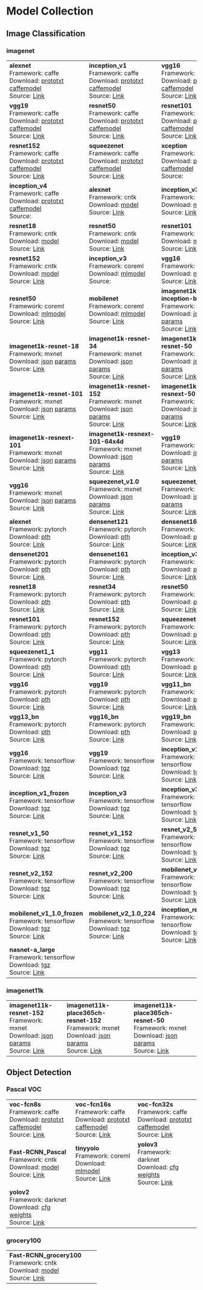 
# Model Collection

## Image Classification

### imagenet

| | | |
|-|-|-|
|<b>alexnet</b><br />Framework: caffe<br />Download: [prototxt](https://raw.githubusercontent.com/BVLC/caffe/master/models/bvlc_alexnet/deploy.prototxt) [caffemodel](http://dl.caffe.berkeleyvision.org/bvlc_alexnet.caffemodel) <br />Source: [Link](https://github.com/BVLC/caffe/tree/master/models/bvlc_alexnet)<br />|<b>inception_v1</b><br />Framework: caffe<br />Download: [prototxt](https://raw.githubusercontent.com/BVLC/caffe/master/models/bvlc_googlenet/deploy.prototxt) [caffemodel](http://dl.caffe.berkeleyvision.org/bvlc_googlenet.caffemodel) <br />Source: [Link](https://github.com/BVLC/caffe/tree/master/models/bvlc_googlenet)<br />|<b>vgg16</b><br />Framework: caffe<br />Download: [prototxt](https://gist.githubusercontent.com/ksimonyan/211839e770f7b538e2d8/raw/c3ba00e272d9f48594acef1f67e5fd12aff7a806/VGG_ILSVRC_16_layers_deploy.prototxt) [caffemodel](http://data.mxnet.io/models/imagenet/test/caffe/VGG_ILSVRC_16_layers.caffemodel) <br />Source: [Link](https://gist.github.com/ksimonyan/211839e770f7b538e2d8/)<br />
|<b>vgg19</b><br />Framework: caffe<br />Download: [prototxt](https://gist.githubusercontent.com/ksimonyan/3785162f95cd2d5fee77/raw/bb2b4fe0a9bb0669211cf3d0bc949dfdda173e9e/VGG_ILSVRC_19_layers_deploy.prototxt) [caffemodel](http://data.mxnet.io/models/imagenet/test/caffe/VGG_ILSVRC_19_layers.caffemodel) <br />Source: [Link](https://gist.github.com/ksimonyan/3785162f95cd2d5fee77)<br />|<b>resnet50</b><br />Framework: caffe<br />Download: [prototxt](http://data.mxnet.io/models/imagenet/test/caffe/ResNet-50-deploy.prototxt) [caffemodel](http://data.mxnet.io/models/imagenet/test/caffe/ResNet-50-model.caffemodel) <br />Source: [Link](http://data.mxnet.io/models/imagenet/test/caffe/)<br />|<b>resnet101</b><br />Framework: caffe<br />Download: [prototxt](http://data.mxnet.io/models/imagenet/test/caffe/ResNet-101-deploy.prototxt) [caffemodel](http://data.mxnet.io/models/imagenet/test/caffe/ResNet-101-model.caffemodel) <br />Source: [Link](http://data.mxnet.io/models/imagenet/test/caffe/)<br />
|<b>resnet152</b><br />Framework: caffe<br />Download: [prototxt](http://data.mxnet.io/models/imagenet/test/caffe/ResNet-152-deploy.prototxt) [caffemodel](http://data.mxnet.io/models/imagenet/test/caffe/ResNet-152-model.caffemodel) <br />Source: [Link](http://data.mxnet.io/models/imagenet/test/caffe/)<br />|<b>squeezenet</b><br />Framework: caffe<br />Download: [prototxt](https://raw.githubusercontent.com/DeepScale/SqueezeNet/master/SqueezeNet_v1.1/deploy.prototxt) [caffemodel](https://github.com/DeepScale/SqueezeNet/raw/master/SqueezeNet_v1.1/squeezenet_v1.1.caffemodel) <br />Source: [Link](https://github.com/DeepScale/SqueezeNet/tree/master/SqueezeNet_v1.1)<br />|<b>xception</b><br />Framework: caffe<br />Download: [prototxt](http://mmdnn.eastasia.cloudapp.azure.com:89/models/caffe/xception_deploy.prototxt) [caffemodel](http://mmdnn.eastasia.cloudapp.azure.com:89/models/caffe/xception.caffemodel) <br />Source: <br />
|<b>inception_v4</b><br />Framework: caffe<br />Download: [prototxt](http://mmdnn.eastasia.cloudapp.azure.com:89/models/caffe/inception-v4_deploy.prototxt) [caffemodel](http://mmdnn.eastasia.cloudapp.azure.com:89/models/caffe/inception-v4.caffemodel) <br />Source: <br />|<b>alexnet</b><br />Framework: cntk<br />Download: [model](https://www.cntk.ai/Models/CNTK_Pretrained/AlexNet_ImageNet_CNTK.model) <br />Source: [Link](https://github.com/Microsoft/CNTK/blob/master/PretrainedModels/Image.md#alexnet)<br />|<b>inception_v3</b><br />Framework: cntk<br />Download: [model](https://www.cntk.ai/Models/CNTK_Pretrained/InceptionV3_ImageNet_CNTK.model) <br />Source: [Link](https://github.com/Microsoft/CNTK/blob/master/PretrainedModels/Image.md#alexnet)<br />
|<b>resnet18</b><br />Framework: cntk<br />Download: [model](https://www.cntk.ai/Models/CNTK_Pretrained/ResNet18_ImageNet_CNTK.model) <br />Source: [Link](https://github.com/Microsoft/CNTK/blob/master/PretrainedModels/Image.md#alexnet)<br />|<b>resnet50</b><br />Framework: cntk<br />Download: [model](https://www.cntk.ai/Models/CNTK_Pretrained/ResNet50_ImageNet_CNTK.model) <br />Source: [Link](https://github.com/Microsoft/CNTK/blob/master/PretrainedModels/Image.md#alexnet)<br />|<b>resnet101</b><br />Framework: cntk<br />Download: [model](https://www.cntk.ai/Models/CNTK_Pretrained/ResNet101_ImageNet_CNTK.model) <br />Source: [Link](https://github.com/Microsoft/CNTK/blob/master/PretrainedModels/Image.md#alexnet)<br />
|<b>resnet152</b><br />Framework: cntk<br />Download: [model](https://www.cntk.ai/Models/CNTK_Pretrained/ResNet152_ImageNet_CNTK.model) <br />Source: [Link](https://github.com/Microsoft/CNTK/blob/master/PretrainedModels/Image.md#alexnet)<br />|<b>inception_v3</b><br />Framework: coreml<br />Download: [mlmodel](https://docs-assets.developer.apple.com/coreml/models/Inceptionv3.mlmodel) <br />Source: <br />|<b>vgg16</b><br />Framework: coreml<br />Download: [mlmodel](https://docs-assets.developer.apple.com/coreml/models/VGG16.mlmodel) <br />Source: [Link](https://developer.apple.com/machine-learning/build-run-models/)<br />
|<b>resnet50</b><br />Framework: coreml<br />Download: [mlmodel](https://docs-assets.developer.apple.com/coreml/models/Resnet50.mlmodel) <br />Source: [Link](https://developer.apple.com/machine-learning/build-run-models/)<br />|<b>mobilenet</b><br />Framework: coreml<br />Download: [mlmodel](https://docs-assets.developer.apple.com/coreml/models/MobileNet.mlmodel) <br />Source: [Link](https://developer.apple.com/machine-learning/build-run-models/)<br />|<b>imagenet1k-inception-bn</b><br />Framework: mxnet<br />Download: [json](http://data.mxnet.io/models/imagenet/inception-bn/Inception-BN-symbol.json) [params](http://data.mxnet.io/models/imagenet/inception-bn/Inception-BN-0126.params) <br />Source: [Link](http://data.mxnet.io/models/imagenet/)<br />
|<b>imagenet1k-resnet-18</b><br />Framework: mxnet<br />Download: [json](http://data.mxnet.io/models/imagenet/resnet/18-layers/resnet-18-symbol.json) [params](http://data.mxnet.io/models/imagenet/resnet/18-layers/resnet-18-0000.params) <br />Source: [Link](http://data.mxnet.io/models/imagenet/)<br />|<b>imagenet1k-resnet-34</b><br />Framework: mxnet<br />Download: [json](http://data.mxnet.io/models/imagenet/resnet/34-layers/resnet-34-symbol.json) [params](http://data.mxnet.io/models/imagenet/resnet/34-layers/resnet-34-0000.params) <br />Source: [Link](http://data.mxnet.io/models/imagenet/)<br />|<b>imagenet1k-resnet-50</b><br />Framework: mxnet<br />Download: [json](http://data.mxnet.io/models/imagenet/resnet/50-layers/resnet-50-symbol.json) [params](http://data.mxnet.io/models/imagenet/resnet/50-layers/resnet-50-0000.params) <br />Source: [Link](http://data.mxnet.io/models/imagenet/)<br />
|<b>imagenet1k-resnet-101</b><br />Framework: mxnet<br />Download: [json](http://data.mxnet.io/models/imagenet/resnet/101-layers/resnet-101-symbol.json) [params](http://data.mxnet.io/models/imagenet/resnet/101-layers/resnet-101-0000.params) <br />Source: [Link](http://data.mxnet.io/models/imagenet/)<br />|<b>imagenet1k-resnet-152</b><br />Framework: mxnet<br />Download: [json](http://data.mxnet.io/models/imagenet/resnet/152-layers/resnet-152-symbol.json) [params](http://data.mxnet.io/models/imagenet/resnet/152-layers/resnet-152-0000.params) <br />Source: [Link](http://data.mxnet.io/models/imagenet/)<br />|<b>imagenet1k-resnext-50</b><br />Framework: mxnet<br />Download: [json](http://data.mxnet.io/models/imagenet/resnext/50-layers/resnext-50-symbol.json) [params](http://data.mxnet.io/models/imagenet/resnext/50-layers/resnext-50-0000.params) <br />Source: [Link](http://data.mxnet.io/models/imagenet/)<br />
|<b>imagenet1k-resnext-101</b><br />Framework: mxnet<br />Download: [json](http://data.mxnet.io/models/imagenet/resnext/101-layers/resnext-101-symbol.json) [params](http://data.mxnet.io/models/imagenet/resnext/101-layers/resnext-101-0000.params) <br />Source: [Link](http://data.mxnet.io/models/imagenet/)<br />|<b>imagenet1k-resnext-101-64x4d</b><br />Framework: mxnet<br />Download: [json](http://data.mxnet.io/models/imagenet/resnext/101-layers/resnext-101-64x4d-symbol.json) [params](http://data.mxnet.io/models/imagenet/resnext/101-layers/resnext-101-64x4d-0000.params) <br />Source: [Link](http://data.mxnet.io/models/imagenet/)<br />|<b>vgg19</b><br />Framework: mxnet<br />Download: [json](http://data.mxnet.io/models/imagenet/vgg/vgg19-symbol.json) [params](http://data.mxnet.io/models/imagenet/vgg/vgg19-0000.params) <br />Source: [Link](http://data.mxnet.io/models/imagenet/)<br />
|<b>vgg16</b><br />Framework: mxnet<br />Download: [json](http://data.mxnet.io/models/imagenet/vgg/vgg16-symbol.json) [params](http://data.mxnet.io/models/imagenet/vgg/vgg16-0000.params) <br />Source: [Link](http://data.mxnet.io/models/imagenet/)<br />|<b>squeezenet_v1.0</b><br />Framework: mxnet<br />Download: [json](http://data.mxnet.io/models/imagenet/squeezenet/squeezenet_v1.0-symbol.json) [params](http://data.mxnet.io/models/imagenet/squeezenet/squeezenet_v1.0-0000.params) <br />Source: [Link](http://data.mxnet.io/models/imagenet/)<br />|<b>squeezenet_v1.1</b><br />Framework: mxnet<br />Download: [json](http://data.mxnet.io/models/imagenet/squeezenet/squeezenet_v1.1-symbol.json) [params](http://data.mxnet.io/models/imagenet/squeezenet/squeezenet_v1.1-0000.params) <br />Source: [Link](http://data.mxnet.io/models/imagenet/)<br />
|<b>alexnet</b><br />Framework: pytorch<br />Download: [pth](https://download.pytorch.org/models/alexnet-owt-4df8aa71.pth) <br />Source: [Link](https://pytorch.org/docs/stable/_modules/torchvision/models/alexnet.html)<br />|<b>densenet121</b><br />Framework: pytorch<br />Download: [pth](https://download.pytorch.org/models/densenet121-a639ec97.pth) <br />Source: [Link](https://pytorch.org/docs/stable/_modules/torchvision/models/densenet.html)<br />|<b>densenet169</b><br />Framework: pytorch<br />Download: [pth](https://download.pytorch.org/models/densenet169-b2777c0a.pth) <br />Source: [Link](https://pytorch.org/docs/stable/_modules/torchvision/models/densenet.html)<br />
|<b>densenet201</b><br />Framework: pytorch<br />Download: [pth](https://download.pytorch.org/models/densenet201-c1103571.pth) <br />Source: [Link](https://pytorch.org/docs/stable/_modules/torchvision/models/densenet.html)<br />|<b>densenet161</b><br />Framework: pytorch<br />Download: [pth](https://download.pytorch.org/models/densenet161-8d451a50.pth) <br />Source: [Link](https://pytorch.org/docs/stable/_modules/torchvision/models/densenet.html)<br />|<b>inception_v3</b><br />Framework: pytorch<br />Download: [pth](https://download.pytorch.org/models/inception_v3_google-1a9a5a14.pth) <br />Source: [Link](https://pytorch.org/docs/stable/_modules/torchvision/models/inception.html)<br />
|<b>resnet18</b><br />Framework: pytorch<br />Download: [pth](https://download.pytorch.org/models/resnet18-5c106cde.pth) <br />Source: [Link](https://pytorch.org/docs/stable/_modules/torchvision/models/resnet.html)<br />|<b>resnet34</b><br />Framework: pytorch<br />Download: [pth](https://download.pytorch.org/models/resnet34-333f7ec4.pth) <br />Source: [Link](https://pytorch.org/docs/stable/_modules/torchvision/models/resnet.html)<br />|<b>resnet50</b><br />Framework: pytorch<br />Download: [pth](https://download.pytorch.org/models/resnet50-19c8e357.pth) <br />Source: [Link](https://pytorch.org/docs/stable/_modules/torchvision/models/resnet.html)<br />
|<b>resnet101</b><br />Framework: pytorch<br />Download: [pth](https://download.pytorch.org/models/resnet101-5d3b4d8f.pth) <br />Source: [Link](https://pytorch.org/docs/stable/_modules/torchvision/models/resnet.html)<br />|<b>resnet152</b><br />Framework: pytorch<br />Download: [pth](https://download.pytorch.org/models/resnet152-b121ed2d.pth) <br />Source: [Link](https://pytorch.org/docs/stable/_modules/torchvision/models/resnet.html)<br />|<b>squeezenet1_0</b><br />Framework: pytorch<br />Download: [pth](https://download.pytorch.org/models/squeezenet1_0-a815701f.pth) <br />Source: [Link](https://pytorch.org/docs/stable/_modules/torchvision/models/squeezenet.html)<br />
|<b>squeezenet1_1</b><br />Framework: pytorch<br />Download: [pth](https://download.pytorch.org/models/squeezenet1_1-f364aa15.pth) <br />Source: [Link](https://pytorch.org/docs/stable/_modules/torchvision/models/squeezenet.html)<br />|<b>vgg11</b><br />Framework: pytorch<br />Download: [pth](https://download.pytorch.org/models/vgg11-bbd30ac9.pth) <br />Source: [Link](https://pytorch.org/docs/stable/_modules/torchvision/models/vgg.html)<br />|<b>vgg13</b><br />Framework: pytorch<br />Download: [pth](https://download.pytorch.org/models/vgg13-c768596a.pth) <br />Source: [Link](https://pytorch.org/docs/stable/_modules/torchvision/models/vgg.html)<br />
|<b>vgg16</b><br />Framework: pytorch<br />Download: [pth](https://download.pytorch.org/models/vgg16-397923af.pth) <br />Source: [Link](https://pytorch.org/docs/stable/_modules/torchvision/models/vgg.html)<br />|<b>vgg19</b><br />Framework: pytorch<br />Download: [pth](https://download.pytorch.org/models/vgg19-dcbb9e9d.pth) <br />Source: [Link](https://pytorch.org/docs/stable/_modules/torchvision/models/vgg.html)<br />|<b>vgg11_bn</b><br />Framework: pytorch<br />Download: [pth](https://download.pytorch.org/models/vgg11_bn-6002323d.pth) <br />Source: [Link](https://pytorch.org/docs/stable/_modules/torchvision/models/vgg.html)<br />
|<b>vgg13_bn</b><br />Framework: pytorch<br />Download: [pth](https://download.pytorch.org/models/vgg13_bn-abd245e5.pth) <br />Source: [Link](https://pytorch.org/docs/stable/_modules/torchvision/models/vgg.html)<br />|<b>vgg16_bn</b><br />Framework: pytorch<br />Download: [pth](https://download.pytorch.org/models/vgg16_bn-6c64b313.pth) <br />Source: [Link](https://pytorch.org/docs/stable/_modules/torchvision/models/vgg.html)<br />|<b>vgg19_bn</b><br />Framework: pytorch<br />Download: [pth](https://download.pytorch.org/models/vgg19_bn-c79401a0.pth) <br />Source: [Link](https://pytorch.org/docs/stable/_modules/torchvision/models/vgg.html)<br />
|<b>vgg16</b><br />Framework: tensorflow<br />Download: [tgz](http://download.tensorflow.org/models/vgg_16_2016_08_28.tar.gz) <br />Source: [Link](https://github.com/tensorflow/models/tree/master/research/slim#Pretrained)<br />|<b>vgg19</b><br />Framework: tensorflow<br />Download: [tgz](http://download.tensorflow.org/models/vgg_19_2016_08_28.tar.gz) <br />Source: [Link](https://github.com/tensorflow/models/tree/master/research/slim#Pretrained)<br />|<b>inception_v1</b><br />Framework: tensorflow<br />Download: [tgz](http://download.tensorflow.org/models/inception_v1_2016_08_28.tar.gz) <br />Source: [Link](https://github.com/tensorflow/models/tree/master/research/slim#Pretrained)<br />
|<b>inception_v1_frozen</b><br />Framework: tensorflow<br />Download: [tgz](https://storage.googleapis.com/download.tensorflow.org/models/inception_v1_2016_08_28_frozen.pb.tar.gz) <br />Source: [Link](https://github.com/tensorflow/models/tree/master/research/slim#Pretrained)<br />|<b>inception_v3</b><br />Framework: tensorflow<br />Download: [tgz](http://download.tensorflow.org/models/inception_v3_2016_08_28.tar.gz) <br />Source: [Link](https://github.com/tensorflow/models/tree/master/research/slim#Pretrained)<br />|<b>inception_v3_frozen</b><br />Framework: tensorflow<br />Download: [tgz](https://storage.googleapis.com/download.tensorflow.org/models/inception_v3_2016_08_28_frozen.pb.tar.gz) <br />Source: [Link](https://github.com/tensorflow/models/tree/master/research/slim#Pretrained)<br />
|<b>resnet_v1_50</b><br />Framework: tensorflow<br />Download: [tgz](http://download.tensorflow.org/models/resnet_v1_50_2016_08_28.tar.gz) <br />Source: [Link](https://github.com/tensorflow/models/tree/master/research/slim#Pretrained)<br />|<b>resnet_v1_152</b><br />Framework: tensorflow<br />Download: [tgz](http://download.tensorflow.org/models/resnet_v1_152_2016_08_28.tar.gz) <br />Source: [Link](https://github.com/tensorflow/models/tree/master/research/slim#Pretrained)<br />|<b>resnet_v2_50</b><br />Framework: tensorflow<br />Download: [tgz](http://download.tensorflow.org/models/resnet_v2_50_2017_04_14.tar.gz) <br />Source: [Link](https://github.com/tensorflow/models/tree/master/research/slim#Pretrained)<br />
|<b>resnet_v2_152</b><br />Framework: tensorflow<br />Download: [tgz](http://download.tensorflow.org/models/resnet_v2_152_2017_04_14.tar.gz) <br />Source: [Link](https://github.com/tensorflow/models/tree/master/research/slim#Pretrained)<br />|<b>resnet_v2_200</b><br />Framework: tensorflow<br />Download: [tgz](http://download.tensorflow.org/models/resnet_v2_200_2017_04_14.tar.gz) <br />Source: [Link](https://github.com/tensorflow/models/tree/master/research/slim#Pretrained)<br />|<b>mobilenet_v1_1.0</b><br />Framework: tensorflow<br />Download: [tgz](http://download.tensorflow.org/models/mobilenet_v1_1.0_224_2017_06_14.tar.gz) <br />Source: [Link](https://github.com/tensorflow/models/tree/master/research/slim#Pretrained)<br />
|<b>mobilenet_v1_1.0_frozen</b><br />Framework: tensorflow<br />Download: [tgz](https://storage.googleapis.com/download.tensorflow.org/models/mobilenet_v1_1.0_224_frozen.tgz) <br />Source: [Link](https://github.com/tensorflow/models/tree/master/research/slim#Pretrained)<br />|<b>mobilenet_v2_1.0_224</b><br />Framework: tensorflow<br />Download: [tgz](https://storage.googleapis.com/mobilenet_v2/checkpoints/mobilenet_v2_1.0_224.tgz) <br />Source: [Link](https://github.com/tensorflow/models/tree/master/research/slim#Pretrained)<br />|<b>inception_resnet_v2</b><br />Framework: tensorflow<br />Download: [tgz](http://download.tensorflow.org/models/inception_resnet_v2_2016_08_30.tar.gz) <br />Source: [Link](https://github.com/tensorflow/models/tree/master/research/slim#Pretrained)<br />
|<b>nasnet-a_large</b><br />Framework: tensorflow<br />Download: [tgz](https://storage.googleapis.com/download.tensorflow.org/models/nasnet-a_large_04_10_2017.tar.gz) <br />Source: [Link](https://github.com/tensorflow/models/tree/master/research/slim#Pretrained)<br />
### imagenet11k

| | | |
|-|-|-|
|<b>imagenet11k-resnet-152</b><br />Framework: mxnet<br />Download: [json](http://data.mxnet.io/models/imagenet-11k/resnet-152/resnet-152-symbol.json) [params](http://data.mxnet.io/models/imagenet-11k/resnet-152/resnet-152-0000.params) <br />Source: [Link](http://data.mxnet.io/models/imagenet/)<br />|<b>imagenet11k-place365ch-resnet-152</b><br />Framework: mxnet<br />Download: [json](http://data.mxnet.io/models/imagenet-11k-place365-ch/resnet-152-symbol.json) [params](http://data.mxnet.io/models/imagenet-11k-place365-ch/resnet-152-0000.params) <br />Source: [Link](http://data.mxnet.io/models/imagenet/)<br />|<b>imagenet11k-place365ch-resnet-50</b><br />Framework: mxnet<br />Download: [json](http://data.mxnet.io/models/imagenet-11k-place365-ch/resnet-50-symbol.json) [params](http://data.mxnet.io/models/imagenet-11k-place365-ch/resnet-50-0000.params) <br />Source: [Link](http://data.mxnet.io/models/imagenet/)<br />

## Object Detection

### Pascal VOC

| | | |
|-|-|-|
|<b>voc-fcn8s</b><br />Framework: caffe<br />Download: [prototxt](https://raw.githubusercontent.com/shelhamer/fcn.berkeleyvision.org/master/voc-fcn8s/deploy.prototxt) [caffemodel](http://dl.caffe.berkeleyvision.org/fcn8s-heavy-pascal.caffemodel) <br />Source: [Link](https://github.com/shelhamer/fcn.berkeleyvision.org)<br />|<b>voc-fcn16s</b><br />Framework: caffe<br />Download: [prototxt](http://mmdnn.eastasia.cloudapp.azure.com:89/models/caffe/voc-fcn16s_deploy.prototxt) [caffemodel](http://dl.caffe.berkeleyvision.org/fcn16s-heavy-pascal.caffemodel) <br />Source: [Link](https://github.com/shelhamer/fcn.berkeleyvision.org)<br />|<b>voc-fcn32s</b><br />Framework: caffe<br />Download: [prototxt](http://mmdnn.eastasia.cloudapp.azure.com:89/models/caffe/voc-fcn32s_deploy.prototxt) [caffemodel](http://dl.caffe.berkeleyvision.org/fcn32s-heavy-pascal.caffemodel) <br />Source: [Link](https://github.com/shelhamer/fcn.berkeleyvision.org)<br />
|<b>Fast-RCNN_Pascal</b><br />Framework: cntk<br />Download: [model](https://www.cntk.ai/Models/FRCN_Pascal/Fast-RCNN.model) <br />Source: [Link](https://docs.microsoft.com/en-us/cognitive-toolkit/object-detection-using-fast-r-cnn#train-on-pascal-voc)<br />|<b>tinyyolo</b><br />Framework: coreml<br />Download: [mlmodel](https://s3-us-west-2.amazonaws.com/coreml-models/TinyYOLO.mlmodel) <br />Source: [Link](https://coreml.store/tinyyolo)<br />|<b>yolov3</b><br />Framework: darknet<br />Download: [cfg](https://raw.githubusercontent.com/pjreddie/darknet/master/cfg/yolov3.cfg) [weights](https://pjreddie.com/media/files/yolov3.weights) <br />Source: [Link](https://pjreddie.com/darknet/yolo/)<br />
|<b>yolov2</b><br />Framework: darknet<br />Download: [cfg](https://raw.githubusercontent.com/pjreddie/darknet/master/cfg/yolov2.cfg) [weights](https://pjreddie.com/media/files/yolov2.weights) <br />Source: [Link](https://pjreddie.com/darknet/yolo/)<br />
### grocery100

| | | |
|-|-|-|
|<b>Fast-RCNN_grocery100</b><br />Framework: cntk<br />Download: [model](https://www.cntk.ai/Models/FRCN_Grocery/Fast-RCNN_grocery100.model) <br />Source: [Link](https://docs.microsoft.com/en-us/cognitive-toolkit/object-detection-using-fast-r-cnn)<br />
